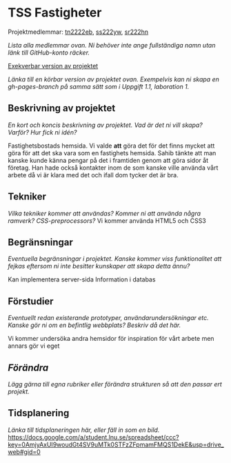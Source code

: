 # TSS Fastigheter
Projektmedlemmar: 
[tn2222eb](https://github.com/tn222eb), [ss222yw](https://github.com/ss222yw), [sr222hn](https://github.com/sr222hn)

*Lista alla medlemmar ovan. Ni behöver inte ange fullständiga namn utan länk till GitHub-konto räcker.*

[Exekverbar version av projektet](https://github.com/ss222yw/ProjektskelettHT13)

*Länka till en körbar version av projektet ovan. Exempelvis kan ni skapa en gh-pages-branch på samma sätt som i Uppgift 1.1, laboration 1.*

## Beskrivning av projektet
*En kort och koncis beskrivning av projektet. Vad är det ni vill skapa? Varför? Hur fick ni idén?*

Fastighetsbostads hemsida.
Vi valde **att** göra det för det finns mycket att göra för att det ska vara som en fastighets hemsida.
Sahib tänkte att man kanske kunde känna pengar på det i framtiden genom att göra sidor åt företag.
Han hade också kontakter inom de som kanske ville använda vårt arbete då vi är klara med det och ifall dom tycker det är bra.


## Tekniker
*Vilka tekniker kommer att användas? Kommer ni att använda några ramverk? CSS-preprocessors?*
Vi kommer använda HTML5 och CSS3

## Begränsningar
*Eventuella begränsningar i projektet. Kanske kommer viss funktionalitet att fejkas eftersom ni inte besitter kunskaper att skapa detta ännu?*

Kan implementera server-sida 
Information i databas

## Förstudier
*Eventuellt redan existerande prototyper, användarundersökningar etc. Kanske gör ni om en befintlig webbplats? Beskriv då det här.*

Vi kommer undersöka andra hemsidor för inspiration för vårt arbete men annars gör vi eget

## *Förändra*
*Lägg gärna till egna rubriker eller förändra strukturen så att den passar ert projekt.*

## Tidsplanering
*Länka till tidsplaneringen här, eller fäll in som en bild.*
https://docs.google.com/a/student.lnu.se/spreadsheet/ccc?key=0AmjyAxUI9woudGt4SV9uMTk0STFzZFpmamFMQS1DekE&usp=drive_web#gid=0
